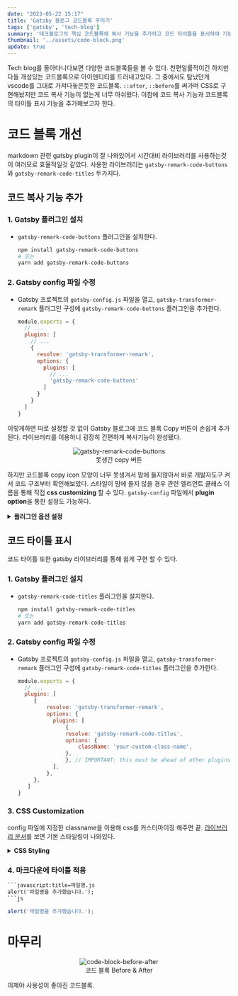```yaml
---
date: "2023-05-22 15:17"
title: 'Gatsby 블로그 코드블록 꾸미기'
tags: ['gatsby', 'tech-blog']
summary: '테크블로그의 핵심 코드블록에 복사 기능을 추가하고 코드 타이틀을 표시하여 기능을 개선해봅시다.'
thumbnail: '../assets/code-block.png'
update: true
---
```


Tech blog를 돌아다니다보면 다양한 코드블록들을 볼 수 있다. 천편일률적이긴 하지만 다들 개성있는 코드블록으로 아이덴티티를 드러내고있다. 그 중에서도 탐났던게 vscode를 그대로 가져다놓은듯한 코드블록. `::after`, `::before`를 써가며 CSS로 구현해놨지만 코드 복사 기능이 없는게 너무 아쉬웠다. 이참에 코드 복사 기능과 코드블록의 타이틀 표시 기능을 추가해보고자 한다.

# 코드 블록 개선
markdown 관련 gatsby plugin이 잘 나와있어서 시간대비 라이브러리를 사용하는것이 여러모로 효율적일것 같았다.
사용한 라이브러리는 `gatsby-remark-code-buttons` 와 `gatsby-remark-code-titles` 두가지다. 


## 코드 복사 기능 추가

### 1. **Gatsby 플러그인 설치**

- `gatsby-remark-code-buttons` 플러그인을 설치한다.

     ```bash
     npm install gatsby-remark-code-buttons 
     # 또는 
     yarn add gatsby-remark-code-buttons
     ```

### 2. **Gatsby config 파일 수정**

- Gatsby 프로젝트의 `gatsby-config.js` 파일을 열고, `gatsby-transformer-remark` 플러그인 구성에 `gatsby-remark-code-buttons` 플러그인을 추가한다.

     ```javascript
     module.exports = {
       // ...
       plugins: [
         // ...
         {
           resolve: 'gatsby-transformer-remark',
           options: {
             plugins: [
               // ...
               'gatsby-remark-code-buttons'
             ]
           }
         }
       ]
     }
     ```

이렇게하면 따로 설정할 것 없이 Gatsby 블로그에 코드 블록 Copy 버튼이 손쉽게 추가된다. 라이브러리를 이용하니 굉장히 간편하게 복사기능이 완성됐다.

<figure align="center">
<img class="responsive-image" src="https://github.com/gparkkii/gparkkii.github.io/assets/71811780/de6a1ba2-aef3-41e5-b22f-97c382a2cf0b" alt="gatsby-remark-code-buttons"></img>
<figcaption>못생긴 copy 버튼</figcaption>
</figure>

하지만 코드블록 copy icon 모양이 너무 못생겨서 맘에 들지않아서 바로 개발자도구 켜서 코드 구조부터 확인해보았다. 스타일이 맘에 들지 않을 경우 관련 엘리먼트 클래스 이름을 통해 직접 **css customizing** 할 수 있다. `gatsby-config` 파일에서 **plugin option**을 통한 설정도 가능하다.

<details>
  <summary> <strong>플러그인 옵션 설정</strong> </summary>

  [플러그인 페이지 참고](https://www.gatsbyjs.com/plugins/gatsby-remark-code-buttons/)

  <figure align="center">
  <img class="responsive-image" src="https://github.com/gparkkii/gparkkii.github.io/assets/71811780/fcf3af56-fea8-4f28-9b4b-1a007ad863af" alt="gatsby-remark-code-buttons-options"></img>
  <figcaption>gatsby-remark-code-buttons options</figcaption>
  </figure>

</details>

## 코드 타이틀 표시

코드 타이틀 또한 gatsby 라이브러리를 통해 쉽게 구현 할 수 있다.

### 1. **Gatsby 플러그인 설치**

- `gatsby-remark-code-titles` 플러그인을 설치한다.

     ```bash
     npm install gatsby-remark-code-titles 
     # 또는 
     yarn add gatsby-remark-code-titles
     ```

### 2. **Gatsby config 파일 수정**

- Gatsby 프로젝트의 `gatsby-config.js` 파일을 열고, `gatsby-transformer-remark` 플러그인 구성에 `gatsby-remark-code-titles` 플러그인을 추가한다.

     ```javascript
     module.exports = {
       // ...
       plugins: [
          {
              resolve: 'gatsby-transformer-remark',
              options: {
                plugins: [
                    {
                    resolve: 'gatsby-remark-code-titles',
                    options: {
                        className: 'your-custom-class-name',
                    },
                    }, // IMPORTANT: this must be ahead of other plugins that use code blocks
                ],
              },
          },
        ]
     }
     ```

### 3. **CSS Customization**

config 파일에 지정한 classname을 이용해 css를 커스터마이징 해주면 끝. [라이브러리 문서](https://www.gatsbyjs.com/plugins/gatsby-remark-code-buttons/)를 보면 기본 스타일링이 나와있다.

<details>
  <summary> <strong>CSS Styling</strong> </summary>

  <figure align="center">
  <img class="responsive-image" src="https://github.com/gparkkii/gparkkii.github.io/assets/71811780/3703950d-dafe-4756-9549-0cb85534a4e6" alt="gatsby-remark-code-titles-options"></img>
  <figcaption>gatsby-remark-code-titles css</figcaption>
  </figure>

</details>

### 4. **마크다운에 타이틀 적용**

````txt
```javascript:title=파일명.js
alert('파일명을 추가했습니다.');
```js
````

```javascript:title=파일명.js
alert('파일명을 추가했습니다.');
```

# 마무리

<figure align="center">
  <img class="responsive-image" src="https://github.com/gparkkii/gparkkii.github.io/assets/71811780/c435cb65-3d75-40b6-81ca-0be3611f38f2" alt="code-block-before-after"></img>
  <figcaption>코드 블록 Before & After</figcaption>
</figure>

이제야 사용성이 좋아진 코드블록.